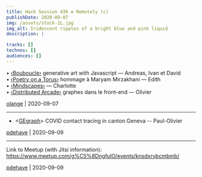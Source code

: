 ```yaml
---
title: Hack Session 436 ✼ Remotely (c)
publishDate: 2020-09-07
img: /assets/stock-1L.jpg
img_alt: Iridescent ripples of a bright blue and pink liquid
description: |

tracks: []
technos: []
audiences: []
---
```


• [‹Bouboucle›](http://bouboucle.com) generative art with Javascript — Andreas, Ivan et David  
• [‹Poetry on a Torus›](https://eviau.github.io/torus/) hommage à Maryam Mirzakhani — Edith  
• [‹Mindscapes›](https://mindscapes.io) — Charlotte  
• [‹Distributed Arcade›](https://github.com/olange/arcade) graphes dans le front-end — Olivier

[olange](https://github.com/olange) | 2020-09-07

<hr/>

* <[GEgraph](https://github.com/PersonalDataIO/GEgraph/)> COVID contact tracing in canton Geneva -- Paul-Olivier

[pdehaye](https://github.com/pdehaye) | 2020-09-09

<hr/>

Link to Meetup (with Jitsi information): https://www.meetup.com/g%C5%8DngfuIO/events/knsdxrybcmbmb/

[pdehaye](https://github.com/pdehaye) | 2020-09-09


